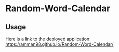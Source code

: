 # Random-Word-Calendar

## Usage

Here is a link to the deployed application: https://amman98.github.io/Random-Word-Calendar/

